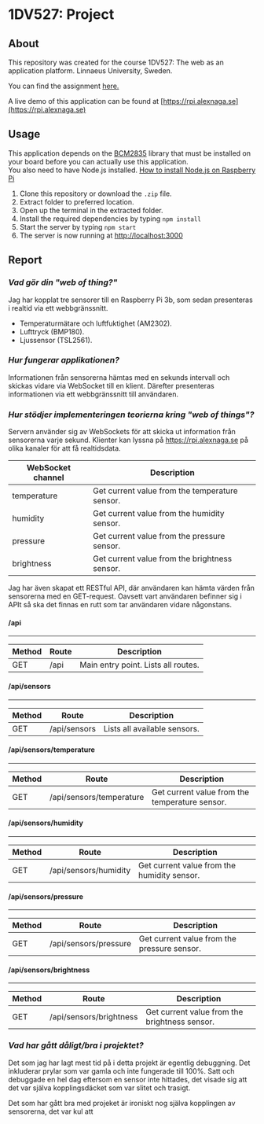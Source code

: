 # 1DV527: Project
## About

This repository was created for the course 1DV527: The web as an application platform.
Linnaeus University, Sweden.

You can find the assignment [here.](https://coursepress.lnu.se/kurs/the-web-as-an-application-platform/examination-3)

A live demo of this application can be found at [https://rpi.alexnaga.se](https://rpi.alexnaga.se)

## Usage

This application depends on the [BCM2835](http://www.airspayce.com/mikem/bcm2835/) library that must be installed on your board before you can actually use this application.  
You also need to have Node.js installed. [How to install Node.js on Raspberry Pi](https://github.com/cncjs/cncjs/wiki/Setup-Guide:-Raspberry-Pi-%7C-Install-Node.js-Manually)

1. Clone this repository or download the `.zip` file.
2. Extract folder to preferred location.
3. Open up the terminal in the extracted folder.
4. Install the required dependencies by typing `npm install`
5. Start the server by typing `npm start`
6. The server is now running at [http://localhost:3000](http://localhost:3000)

## Report

### *Vad gör din "web of thing?"*
Jag har kopplat tre sensorer till en Raspberry Pi 3b, som sedan presenteras i realtid via ett webbgränssnitt.
- Temperaturmätare och luftfuktighet (AM2302).
- Lufttryck (BMP180).
- Ljussensor (TSL2561).

### *Hur fungerar applikationen?*
Informationen från sensorerna hämtas med en sekunds intervall och skickas vidare via WebSocket till en klient. Därefter presenteras informationen via ett webbgränssnitt till användaren.

### *Hur stödjer implementeringen teorierna kring "web of things"?*
Servern använder sig av WebSockets för att skicka ut information från sensorerna varje sekund.
Klienter kan lyssna på https://rpi.alexnaga.se på olika kanaler för att få realtidsdata.
 
| WebSocket channel | Description                                    |
|-------------------|------------------------------------------------|
| temperature       | Get current value from the temperature sensor. |
| humidity          | Get current value from the humidity sensor.    |
| pressure          | Get current value from the pressure sensor.    |
| brightness        | Get current value from the brightness sensor.  |


Jag har även skapat ett RESTful API, där användaren kan hämta värden från sensorerna med en GET-request.
Oavsett vart användaren befinner sig i APIt så ska det finnas en rutt som tar användaren vidare någonstans.

#### /api
___
| Method | Route | Description                         |
|--------|-------|-------------------------------------|
| GET    | /api  | Main entry point. Lists all routes. |

#### /api/sensors
___
| Method | Route        | Description                  |
|--------|--------------|------------------------------|
| GET    | /api/sensors | Lists all available sensors. |

#### /api/sensors/temperature
___
| Method | Route                    | Description                                    |
|--------|--------------------------|------------------------------------------------|
| GET    | /api/sensors/temperature | Get current value from the temperature sensor. |

#### /api/sensors/humidity
___
| Method | Route                 | Description                                 |
|--------|-----------------------|---------------------------------------------|
| GET    | /api/sensors/humidity | Get current value from the humidity sensor. |

#### /api/sensors/pressure
___
| Method | Route                 | Description                                 |
|--------|-----------------------|---------------------------------------------|
| GET    | /api/sensors/pressure | Get current value from the pressure sensor. |

#### /api/sensors/brightness
___
| Method | Route                   | Description                                   |
|--------|-------------------------|-----------------------------------------------|
| GET    | /api/sensors/brightness | Get current value from the brightness sensor. |

### *Vad har gått dåligt/bra i projektet?*
Det som jag har lagt mest tid på i detta projekt är egentlig debuggning. Det inkluderar prylar som var gamla och inte fungerade till 100%. Satt och debuggade en hel dag eftersom en sensor inte hittades, det visade sig att det var själva kopplingsdäcket som var slitet och trasigt.

Det som har gått bra med projeket är ironiskt nog själva kopplingen av sensorerna, det var kul att 